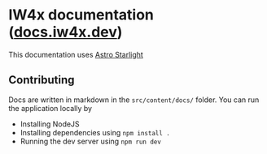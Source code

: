 # IW4x documentation ([docs.iw4x.dev](https://docs.iw4x.dev))

This documentation uses [Astro Starlight](https://starlight.astro.build/)

## Contributing

Docs are written in markdown in the `src/content/docs/` folder.
You can run the application locally by
- Installing NodeJS
- Installing dependencies using `npm install .`
- Running the dev server using `npm run dev`